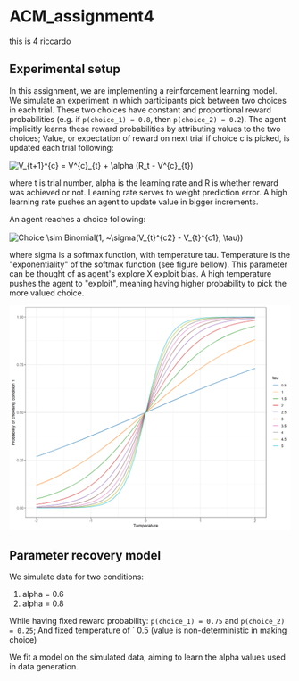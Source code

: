 # ACM_assignment4
this is 4 riccardo

## Experimental setup
In this assignment, we are implementing a reinforcement learning model. 
We simulate an experiment in which participants pick between two choices in each trial. 
These two choices have constant and proportional reward probabilities (e.g. if `p(choice_1) = 0.8`, then `p(choice_2) = 0.2`). 
The agent implicitly learns these reward probabilities by attributing values to the two choices;
Value, or expectation of reward on next trial if choice c is picked, is updated each trial following:

<img src="http://www.sciweavers.org/tex2img.php?eq=V_%7Bt%2B1%7D%5E%7Bc%7D%20%3D%20V%5E%7Bc%7D_%7Bt%7D%20%2B%20%5Calpha%20%28R_t%20-%20V%5E%7Bc%7D_%7Bt%7D%29&bc=White&fc=Black&im=png&fs=12&ff=arev&edit=0" align="center" border="0" alt="V_{t+1}^{c} = V^{c}_{t} + \alpha (R_t - V^{c}_{t})" width="186" height="25" />
<!--$$ V_{t+1}^{c} = V^{c}_{t} + \alpha (R_t - V^{c}_{t}) $$--> 

where t is trial number, alpha is the learning rate and R is whether reward was achieved or not.
Learning rate serves to weight prediction error.
A high learning rate pushes an agent to update value in bigger increments.

An agent reaches a choice following:

<img src="http://www.sciweavers.org/tex2img.php?eq=Choice%20%5Csim%20Binomial%281%2C%20~%5Csigma%28V_%7Bt%7D%5E%7Bc2%7D%20-%20V_%7Bt%7D%5E%7Bc1%7D%2C%20%5Ctau%29%29&bc=White&fc=Black&im=png&fs=12&ff=arev&edit=0" align="center" border="0" alt="Choice \sim Binomial(1, ~\sigma(V_{t}^{c2} - V_{t}^{c1}, \tau))" width="319" height="25" /><!--$$ Choice ~ Binomial(1, \sigma(V_{t}^{c2} - V_{t}^{c1}, \tau)) $$-->

where sigma is a softmax function, with temperature tau. 
Temperature is the "exponentiality" of the softmax function (see figure bellow).
This parameter can be thought of as agent's explore X exploit bias.
A high temperature pushes the agent to "exploit", meaning having higher probability to pick the more valued choice.

![softmax_temp](fig/softmax_vis.png)


## Parameter recovery model
We simulate data for two conditions:  
1) alpha = 0.6  
2) alpha = 0.8

While having fixed reward probability: `p(choice_1) = 0.75` and `p(choice_2) = 0.25`;
And fixed temperature of `
0.5 (value is non-deterministic in making choice) 

We fit a model on the simulated data, aiming to learn the alpha values used in data generation.
